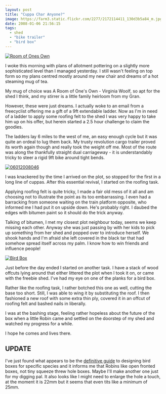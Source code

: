 ```yaml
---
layout: post
title: "Cuppa Char Anyone?"
image: https://farm3.static.flickr.com/2277/2172114411_130d3b5a84_m.jpg
date: 2008-01-06 21:56:15
tags:
  - shed
  - "bike trailer"
  - "bird box"
---
```


[![Room of Ones Own](https://farm3.static.flickr.com/2277/2172114411_130d3b5a84_m.jpg)](https://www.flickr.com/photos/warriorwomen/2172114411/)

I woke this morning with plans of allotment pottering on a slightly more sophisticated level than I managed yesterday. I still wasn't feeling on top form so my plans centred mostly around my new chair and dreams of a hot steaming mug of tea.

My mug of choice was A Room of One's Own - Virginia Woolf, so apt for the shed I think, and my stirrer is a little family heirloom from my Gran.

However, these were just dreams. I actually woke to an email from a freecyclist offering me a gift of a 9ft extendable ladder. Now as I'm in need of a ladder to apply some roofing felt to the shed I was very happy to take him up on his offer, but herein started a 2.5 hour challenge to claim the goodies.

The ladders lay 6 miles to the west of me, an easy enough cycle but it was quite an ordeal to lug them back. My trusty revolution cargo trailer proved its worth again though and really took the weight off me. Most of the route was along the thankfully straight dual carriageway - it is understandably tricky to steer a rigid 9ft bike around tight bends.

[![06012008046](https://farm3.static.flickr.com/2291/2172111281_0d3b77182e.jpg)](https://www.flickr.com/photos/warriorwomen/2172111281/)

I was knackered by the time I arrived on the plot, so stopped for the first in a long line of cuppas. After this essential revival, I started on the roofing task.

Applying roofing felt is quite tricky, I made a fair old mess of it all and am choosing not to illustrate the point as its too embarrassing. I even had a barracking from someone waiting on the train platform opposite, who informed me I had put it on upside down. He's probably right. I daubed the edges with bitumen paint so it should do the trick anyway.

Talking of bitumen, I met my closest plot neighbour today, seems we keep missing each other. Anyway she was just passing by with her kids to pick up something from her shed and popped over to introduce herself. We shook hands and I'm afraid she left covered in the black tar that had somehow spread itself across my palm. I know how to win friends and influence people!

[![Bird Box](https://farm3.static.flickr.com/2148/2172907774_de0e07887e_m.jpg)](https://www.flickr.com/photos/warriorwomen/2172907774/)

Just before the day ended I started on another task. I have a stack of wood offcuts lying around that either littered the plot when I took it on, or came with the freebie shed. I've had my eye on one of the planks for a bird box.

Rather like the roofing task, I rather botched this one as well, cutting the base too short. Still, I was able to wing it by substituting the roof. I then fashioned a new roof with some extra thin ply, covered it in an offcut of roofing felt and bashed nails in liberally.

I was at the bashing stage, feeling rather hopeless about the future of the box when a little Robin came and settled on the doorstep of my shed and watched my progress for a while.

I hope he comes and lives there.

## UPDATE

I've just found what appears to be the [definitive guide](https://www.bto.org/notices/nestbox.pdf) to designing bird boxes for specific species and it informs me that Robins like open fronted boxes, not tiny squeeze threw hole boxes. Maybe I'll make another one just for my digging pal. It also looks like I might need to enlarge the hole a touch, at the moment it is 22mm but it seems that even tits like a minimum of 25mm.
